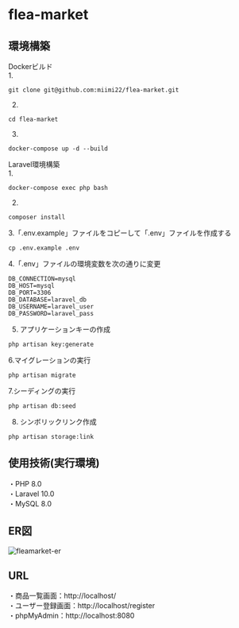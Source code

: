 # flea-market

## 環境構築
Dockerビルド<br>
1.
```
git clone git@github.com:miimi22/flea-market.git
```
2.
```
cd flea-market
```
3.
```
docker-compose up -d --build
```

Laravel環境構築<br>
1.
```
docker-compose exec php bash
```
2.
```
composer install
```
3.「.env.example」ファイルをコピーして「.env」ファイルを作成する
```
cp .env.example .env
```
4.「.env」ファイルの環境変数を次の通りに変更
```
DB_CONNECTION=mysql
DB_HOST=mysql
DB_PORT=3306
DB_DATABASE=laravel_db
DB_USERNAME=laravel_user
DB_PASSWORD=laravel_pass
```
5. アプリケーションキーの作成
```
php artisan key:generate
```
6.マイグレーションの実行
```
php artisan migrate
```
7.シーディングの実行
```
php artisan db:seed
```
8. シンボリックリンク作成
```
php artisan storage:link
```

## 使用技術(実行環境)
・PHP 8.0
<br>
・Laravel 10.0
<br>
・MySQL 8.0

## ER図
![fleamarket-er](https://github.com/user-attachments/assets/0ffeac5a-0a44-4d58-8d27-a91f2509e51a)

## URL
・商品一覧画面：http://localhost/
<br>
・ユーザー登録画面：http://localhost/register
<br>
・phpMyAdmin：http://localhost:8080
